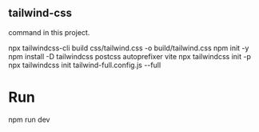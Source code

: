## tailwind-css

command in this project.

npx tailwindcss-cli build css/tailwind.css -o build/tailwind.css
npm init -y
npm install -D tailwindcss postcss autoprefixer vite
npx tailwindcss init -p
npx tailwindcss init tailwind-full.config.js --full

# Run

npm run dev
